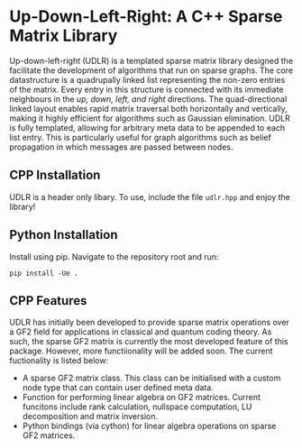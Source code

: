 # Up-Down-Left-Right: A C++ Sparse Matrix Library

Up-down-left-right (UDLR) is a templated sparse matrix library designed the facilitate the development of algorithms that run on sparse graphs. The core datastructure is a quadrupally linked list representing the non-zero entries of the matrix. Every entry in this structure is connected with its immediate neighbours in the _up, down, left, and right_ directions. The quad-directional linked layout enables rapid matrix traversal both horizontally and vertically, making it highly efficient for algorithms such as Gaussian elimination. UDLR is fully templated, allowing for arbitrary meta data to be appended to each list entry. This is particularly useful for graph algorithms such as belief propagation in which messages are passed between nodes.

## CPP Installation

UDLR is a header only libary. To use, include the file `udlr.hpp` and enjoy the library!

## Python Installation

Install using pip. Navigate to the repository root and run:

`pip install -Ue .`

## CPP Features

UDLR has initially been developed to provide sparse matrix operations over a GF2 field for applications in classical and quantum coding theory. As such, the sparse GF2 matrix is currently the most developed feature of this package. However, more functiionality will be added soon. The current fuctionality is listed below:

- A sparse GF2 matrix class. This class can be initialised with a custom node type that can contain user defined meta data.
- Function for performing linear algebra on GF2 matrices. Current funcitons include rank calculation, nullspace computation, LU decomposition and matrix inversion.
- Python bindings (via cython) for linear algebra operations on sparse GF2 matrices.









